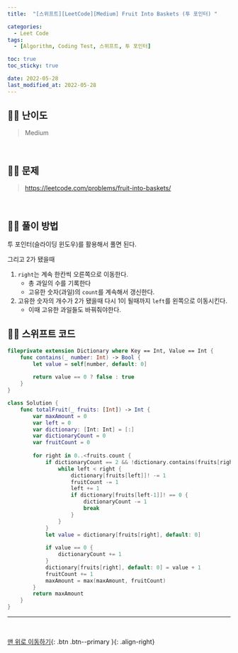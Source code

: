 ```yaml
---
title:  "[스위프트][LeetCode][Medium] Fruit Into Baskets (투 포인터) " 

categories:
  - Leet Code
tags:
  - [Algorithm, Coding Test, 스위프트, 투 포인터]

toc: true
toc_sticky: true

date: 2022-05-28
last_modified_at: 2022-05-28
---
```


## 🧞‍♂️ 난이도 

> Medium

<br>

## 🧞‍♂️ 문제

> <https://leetcode.com/problems/fruit-into-baskets/>

<br>

## 🧞‍♂️ 풀이 방법

투 포인터(슬라이딩 윈도우)를 활용해서 풀면 된다.

그리고 2가 됐을때
1. `right`는 계속 한칸씩 오른쪽으로 이동한다.
    - 총 과일의 수를 기록한다
    - 고유한 숫자(과일)의 `count`를 계속해서 갱신한다.
2. 고유한 숫자의 개수가 2가 됐을때 다시 1이 될때까지 `left`를 왼쪽으로 이동시킨다.
    - 이때 고유한 과일들도 바꿔줘야한다.

## 🧞‍♂️ 스위프트 코드
```swift
fileprivate extension Dictionary where Key == Int, Value == Int {
    func contains(_ number: Int) -> Bool {
        let value = self[number, default: 0]
        
        return value == 0 ? false : true
    }
}

class Solution {
    func totalFruit(_ fruits: [Int]) -> Int {
        var maxAmount = 0
        var left = 0
        var dictionary: [Int: Int] = [:]
        var dictionaryCount = 0
        var fruitCount = 0
        
        for right in 0..<fruits.count {
            if dictionaryCount == 2 && !dictionary.contains(fruits[right]) {
                while left < right {
                    dictionary[fruits[left]]! -= 1
                    fruitCount -= 1
                    left += 1
                    if dictionary[fruits[left-1]]! == 0 {
                        dictionaryCount -= 1
                        break
                    }
                }
            }
            let value = dictionary[fruits[right], default: 0]
            
            if value == 0 {
                dictionaryCount += 1
            }
            dictionary[fruits[right], default: 0] = value + 1
            fruitCount += 1
            maxAmount = max(maxAmount, fruitCount)
        }
        return maxAmount
    }
}
```
***
<br>

[맨 위로 이동하기](#){: .btn .btn--primary }{: .align-right}
